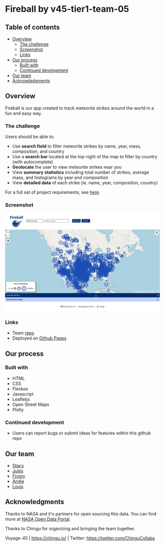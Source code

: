 # Fireball by v45-tier1-team-05

## Table of contents

- [Overview](#overview)
  - [The challenge](#the-challenge)
  - [Screenshot](#screenshot)
  - [Links](#links)
- [Our process](#our-process)
  - [Built with](#built-with)
  - [Continued development](#continued-development)
- [Our team](#our-team)
- [Acknowledgments](#acknowledgments)

## Overview

Fireball is our app created to track meteorite strikes around the world in a fun and easy way.

### The challenge

Users should be able to:

- Use **search field** to filter meteorite strikes by name, year, mass, composition, and country
- Use a **search bar** located at the top-right of the map to filter by country (with autocomplete)
- **Geolocate** the user to view meteorite strikes near you
- View **summary statistics** including total number of strikes, average mass, and histograms by year and composition
- View **detailed data** of each strike (ie. name, year, composition, country)

For a full set of project requirements, see [here](https://github.com/chingu-voyages/voyage-project-tier1-fireball/tree/main).

### Screenshot

![](img/screenshot.jpeg)

### Links

- Team [repo](https://github.com/chingu-voyages/v45-tier1-team-05/tree/main)
- Deployed on [Github Pages](https://chingu-voyages.github.io/v45-tier1-team-05/)

## Our process

### Built with

- HTML
- CSS
- Flexbox
- Javascript
- Leafletjs
- Open Street Maps
- Plotly

### Continued development

- Users can report bugs or submit ideas for features within this github repo

## Our team

- [Stacy](https://github.com/Stacy-Riley)
- [Jules](https://github.com/jclegg31)
- [Frosty](https://github.com/frosty8104)
- [Andie](https://github.com/namjooningOnline)
- [Louis](https://github.com/chef-louis)

## Acknowledgments

Thanks to NASA and it's partners for open sourcing this data. You can find more
at [NASA Open Data Portal](https://data.nasa.gov/).

Thanks to Chingu for organizing and bringing the team together.

Voyage-45 | https://chingu.io/ | Twitter: https://twitter.com/ChinguCollabs
